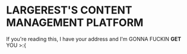 ---
---
# LARGEREST'S CONTENT MANAGEMENT PLATFORM

If you're reading this, I have your address and I'm GONNA FUCKIN **GET** YOU >:{